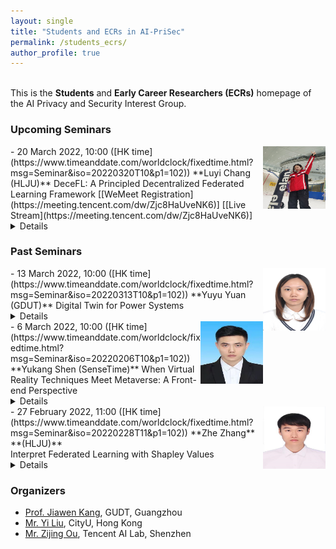 ```yaml
---
layout: single
title: "Students and ECRs in AI-PriSec"
permalink: /students_ecrs/
author_profile: true
---
```


<br>This is the **Students** and **Early Career Researchers (ECRs)** homepage of the AI Privacy and Security Interest Group.  


### Upcoming Seminars

<img src="../images/luyi.png" style="float:right;width:100px;height:100px;margin-top:00px">
- 20 March 2022, 10:00 ([HK time](https://www.timeanddate.com/worldclock/fixedtime.html?msg=Seminar&iso=20220320T10&p1=102))  
**Luyi Chang (HLJU)**  
DeceFL: A Principled Decentralized Federated Learning Framework        
[[WeMeet Registration](https://meeting.tencent.com/dw/Zjc8HaUveNK6)] [[Live Stream](https://meeting.tencent.com/dw/Zjc8HaUveNK6)]<details><br>**Abstract:**Federated Learning is a machine learning setting where multiple entities (clients) collaborate in solving a machine learning problem, under the coordination of a central server or service provider. Each client’s raw data is stored locally and not exchanged or transferred; instead, focused updates intended for immediate aggregation are used to achieve the learning objective. However, in this Centralized machine learning framework, a central server is needed for collecting and distributing model information (instead of data itself) from every other client, leading to high communication pressure and high vulnerability when there exists a failure at or attack on the central server. In this talk, the speaker will introduce a principled decentralized federated learning framework that can solve those above problems.<br><br>**Bio:** Luyi Chang is currently working toward a Master’s Degree in Information Statistics Technology at Heilongjiang University. Her interests mainly include decentralized federated learning and mutual learning.<br></details>



### Past Seminars

<img src="../images/yuyu.png" style="float:right;width:100px;height:100px;margin-top:00px">
- 13 March 2022, 10:00 ([HK time](https://www.timeanddate.com/worldclock/fixedtime.html?msg=Seminar&iso=20220313T10&p1=102))  
**Yuyu Yuan (GDUT)**  
Digital Twin for Power Systems      
<details><br>**Abstract:**The power system is the most complex, capital, technology-intensive, and man-made composite system in the world. Correct cognition of power systems is the prerequisite for various power grid operation management and regulation decisions. The nonlinear, high latitude, layered, and distributed characteristics of the power systems are the difficulties faced by power system cognition. The application of digital twins in the power system can provide a reference for power transportation management and regulation decision-making by analyzing a large amount of data and mapping the real-time state of entities. In this talk, we will provide an overview of the DT-based power system.<br><br>**Bio:** Yuyu Yuan is currently working toward a B.S. degree at the Guangdong University of Technology. Her interests mainly include Digital Twins, the Internet of Things, Metaverse. In this talk, the speaker will introduce the application and prospect of digital twins in a power system.<br></details>

<img src="../images/yukang.jpg" style="float:right;width:100px;height:100px;margin-top:00px">
- 6 March 2022, 10:00 ([HK time](https://www.timeanddate.com/worldclock/fixedtime.html?msg=Seminar&iso=20220206T10&p1=102))  
**Yukang Shen (SenseTime)**  
When Virtual Reality Techniques Meet Metaverse: A Front-end Perspective    
<details><br>**Abstract:**Due to the development of network communication technology, Metaverse has entered the public eye. In this context, Metaverse has become a hot research direction, and related virtual reality technologies AR/VR/MR/XR have also become a research hotspot in the industry. In this talk, I will introduce the associations and differences between AR, VR, MR, and XR from the perspective of common sense in computer graphics, as well as some existing technical problems and corresponding solutions. Finally, a method to quickly build a simple VR APP based on ThreeJS and React will be introduced.<br><br>**Bio:** Yukang Shen received the B.Eng. degree in Network Engineering from Heilongjiang University, Harbin, China, in 2020. He is now a front-end engineer at SenseTime.<br></details>

<img src="../images/zhezhang.jpg" style="float:right;width:100px;height:100px;margin-top:00px">
- 27 February 2022, 11:00 ([HK time](https://www.timeanddate.com/worldclock/fixedtime.html?msg=Seminar&iso=20220228T11&p1=102))  
**Zhe Zhang**  **(HLJU)**
<br>Interpret Federated Learning with Shapley Values<details><br>**Abstract:** With the continuous breakthroughs in the research and application of federated learning, high-performance, complex algorithms and models generally lack the transparency of decision logic and the interpretability of results. Therefore, it is challenging to deploy federated learning technology in national defense, finance, medical care, law, and cybersecurity that require accurate decision-making. In this talk, the presenter will introduce some methods that Shapley values to explain vertical federated learning.<br>
<br>**Bios:** Zhe Zhang received the B.S. degree from the North China University of Water Resources and Electric Power, in 2020. He is currently working toward a Master's Degree in Information Statistics Technology at Heilongjiang University. His research interests are mainly federated learning, semi-supervised learning, and spiking neural networks.<br> </details>



### Organizers
- [Prof. Jiawen Kang](https://teacher.gdut.edu.cn/kangjiawen/zh_CN/index/204229/list/index.htm), GUDT, Guangzhou
- [Mr. Yi Liu](https://yiliucs.github.io/), CityU, Hong Kong  
- [Mr. Zijing Ou](https://j-zin.github.io/), Tencent AI Lab, Shenzhen
